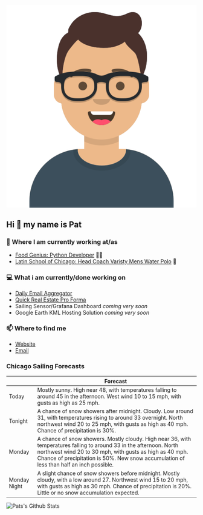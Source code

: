 [![Social banner for p-j-falconer](https://raw.githubusercontent.com/P-J-FALCONER/P-J-FALCONER/master/assets/avataaars.svg)](https://patfalconer.com/)
## Hi :wave: my name is Pat

### 💼 Where I am currently working at/as
- [Food Genius: Python Developer](https://getfoodgenius.com/) 🍔🐍
- [Latin School of Chicago: Head Coach Varisty Mens Water Polo](https://www.latinschool.org/) 🤽


### 💻 What i am currently/done working on
 - [Daily Email Aggregator](https://github.com/P-J-FALCONER/dott_daily_mail)
 - [Quick Real Estate Pro Forma](https://github.com/P-J-FALCONER/henry)
 - Sailing Sensor/Grafana Dashboard *coming very soon*
 - Google Earth KML Hosting Solution *coming very soon*

### 📫 Where to find me
 - [Website](https://patfalconer.com/)
 - [Email](mailto:patrick.j.falconer@gmail.com)


### Chicago Sailing Forecasts
|   | Forecast  |
|---|---|
| Today | Mostly sunny. High near 48, with temperatures falling to around 45 in the afternoon. West wind 10 to 15 mph, with gusts as high as 25 mph. |
| Tonight | A chance of snow showers after midnight. Cloudy. Low around 31, with temperatures rising to around 33 overnight. North northwest wind 20 to 25 mph, with gusts as high as 40 mph. Chance of precipitation is 30%. |
| Monday | A chance of snow showers. Mostly cloudy. High near 36, with temperatures falling to around 33 in the afternoon. North northwest wind 20 to 30 mph, with gusts as high as 40 mph. Chance of precipitation is 50%. New snow accumulation of less than half an inch possible. |
| Monday Night | A slight chance of snow showers before midnight. Mostly cloudy, with a low around 27. Northwest wind 15 to 20 mph, with gusts as high as 30 mph. Chance of precipitation is 20%. Little or no snow accumulation expected. |

![Pats's Github Stats](https://github-readme-stats.vercel.app/api?username=p-j-falconer&show_icons=true&theme=radical)
